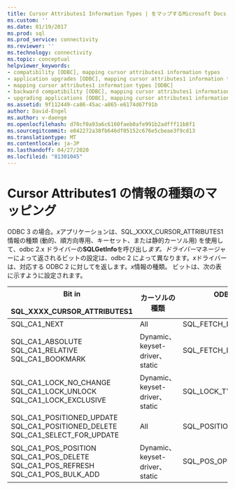 ```yaml
---
title: Cursor Attributes1 Information Types | をマップするMicrosoft Docs
ms.custom: ''
ms.date: 01/19/2017
ms.prod: sql
ms.prod_service: connectivity
ms.reviewer: ''
ms.technology: connectivity
ms.topic: conceptual
helpviewer_keywords:
- compatibility [ODBC], mapping cursor attributes1 information types
- application upgrades [ODBC], mapping cursor attributes1 information types
- mapping cursor attributes1 information types [ODBC]
- backward compatibility [ODBC], mapping cursor attributes1 information types
- upgrading applications [ODBC], mapping cursor attributes1 information types
ms.assetid: 9f112449-ca86-45ac-a865-e6174d67f91b
author: David-Engel
ms.author: v-daenge
ms.openlocfilehash: d70cf0a93a6c6160faeb0afe991b2adfff11b8f1
ms.sourcegitcommit: e042272a38fb646df05152c676e5cbeae3f9cd13
ms.translationtype: MT
ms.contentlocale: ja-JP
ms.lasthandoff: 04/27/2020
ms.locfileid: "81301045"
---
```

# <a name="mapping-the-cursor-attributes1-information-types"></a>Cursor Attributes1 の情報の種類のマッピング
ODBC 3 の場合。*x*アプリケーションは、SQL_XXXX_CURSOR_ATTRIBUTES1 情報の種類 (動的、順方向専用、キーセット、または静的カーソル用) を使用して、odbc 2.x ドライバーの**SQLGetInfo**を呼び出し*ます。ドライバー*マネージャーによって返されるビットの設定は、odbc 2 によって異なります。*x*ドライバーは、対応する ODBC 2 に対してを返します。*x*情報の種類。 ビットは、次の表に示すように設定されます。  
  
|Bit in<br /><br /> SQL_XXXX_CURSOR_ATTRIBUTES1|カーソルの種類|ODBC 2.*x*情報<br /><br /> type|  
|-----------------------------------------------|-----------------|-------------------------------------|  
|SQL_CA1_NEXT|All|SQL_FETCH_DIRECTION|  
|SQL_CA1_ABSOLUTE SQL_CA1_RELATIVE SQL_CA1_BOOKMARK|Dynamic、keyset-driver、static|SQL_FETCH_DIRECTION|  
|SQL_CA1_LOCK_NO_CHANGE SQL_CA1_LOCK_UNLOCK SQL_CA1_LOCK_EXCLUSIVE|Dynamic、keyset-driver、static|SQL_LOCK_TYPES|  
|SQL_CA1_POSITIONED_UPDATE SQL_CA1_POSITIONED_DELETE SQL_CA1_SELECT_FOR_UPDATE|All|SQL_POSITIONED_STATEMENTS|  
|SQL_CA1_POS_POSITION SQL_CA1_POS_DELETE SQL_CA1_POS_REFRESH SQL_CA1_POS_BULK_ADD|Dynamic、keyset-driver、static|SQL_POS_OPERATIONS|
